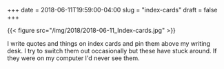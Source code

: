 +++
date = 2018-06-11T19:59:00-04:00
slug = "index-cards"
draft = false
+++

{{< figure src="/img/2018/2018-06-11_Index-cards.jpg" >}}

I write quotes and things on index cards and pin them above my writing desk. I
try to switch them out occasionally but these have stuck around. If they were on
my computer I'd never see them.
